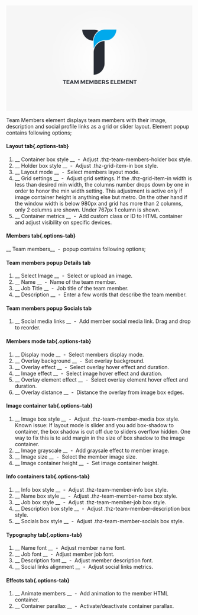 <div class="thz-doc-image max">
<a class="thz-lightbox mfp-iframe" href="https://www.youtube.com/watch?v=KLcajy7_8b0" data-mfp-title="Creatus WordPress Theme Team Members Element" data-modal-size="large">
	<img src="../../docs-media/splash-team-members-element.jpg" alt="Creatus WordPress Theme Team Members Element" />
</a>
</div>

Team Members element displays team members with their image, description and social profile links as a grid or slider layout. Element popup contains following options;

#### Layout tab{.options-tab}
1. __ Container box style __ &nbsp;-&nbsp; Adjust .thz-team-members-holder box style.
1. __ Holder box style __ &nbsp;-&nbsp; Adjust .thz-grid-item-in box style.
1. __ Layout mode __ &nbsp;-&nbsp; Select members layout mode.
1. __ Grid settings __ &nbsp;-&nbsp; Adjust grid settings. If the .thz-grid-item-in width is less than desired min width, the columns number drops down by one in order to honor the min width setting. This adjustment is active only if image container height is anything else but metro. On the other hand if the window width is below 980px and grid has more than 2 columns, only 2 columns are shown. Under 767px 1 column is shown.
1. __ Container metrics __ &nbsp;-&nbsp; Add custom class or ID to HTML container and adjust visibility on specific devices. 


#### Members tab{.options-tab}
   __ Team members__ &nbsp;-&nbsp; popup contains following options;  
   
#### Team members popup Details tab
1. __ Select Image __ &nbsp;-&nbsp; Select or upload an image.
1. __ Name __ &nbsp;-&nbsp; Name of the team member.
1. __ Job Title __ &nbsp;-&nbsp; Job title of the team member.
1. __ Description __ &nbsp;-&nbsp; Enter a few words that describe the team member.

#### Team members popup Socials tab
1. __ Social media links __ &nbsp;-&nbsp; Add member social media link. Drag and drop to reorder.

#### Members mode tab{.options-tab}
1. __ Display mode __ &nbsp;-&nbsp; Select members display mode.
1. __ Overlay background __ &nbsp;-&nbsp; Set overlay background.
1. __ Overlay effect __ &nbsp;-&nbsp; Select overlay hover effect and duration.
1. __ Image effect __ &nbsp;-&nbsp; Select image hover effect and duration.
1. __ Overlay element effect __ &nbsp;-&nbsp; Select overlay element hover effect and duration.
1. __ Overlay distance __ &nbsp;-&nbsp; Distance the overlay from image box edges.

#### Image container tab{.options-tab}
1. __ Image box style __ &nbsp;-&nbsp; Adjust .thz-team-member-media box style. Known issue: If layout mode is slider and you add box-shadow to container, the box shadow is cut off due to sliders overflow hidden. One way to fix this is to add margin in the size of box shadow to the image container.
1. __ Image grayscale __ &nbsp;-&nbsp; Add graysale effect to member image.
1. __ Image size __ &nbsp;-&nbsp; Select the member image size.
1. __ Image container height __ &nbsp;-&nbsp; Set image container height.


#### Info containers tab{.options-tab}
1. __ Info box style __ &nbsp;-&nbsp; Adjust .thz-team-member-info box style.
1. __ Name box style __ &nbsp;-&nbsp; Adjust .thz-team-member-name box style.
1. __ Job box style __ &nbsp;-&nbsp; Adjust .thz-team-member-job box style.
1. __ Description box style __ &nbsp;-&nbsp; Adjust .thz-team-member-description box style.
1. __ Socials box style __ &nbsp;-&nbsp; Adjust .thz-team-member-socials box style.

#### Typography tab{.options-tab}
1. __ Name font __ &nbsp;-&nbsp; Adjust member name font.
1. __ Job font __ &nbsp;-&nbsp; Adjust member job font.
1. __ Description font __ &nbsp;-&nbsp; Adjust member description font.
1. __ Social links alignment __ &nbsp;-&nbsp; Adjust social links metrics.

#### Effects tab{.options-tab}
1. __ Animate members __ &nbsp;-&nbsp; Add animation to the member HTML container.
1. __ Container parallax __ &nbsp;-&nbsp; Activate/deactivate container parallax.